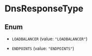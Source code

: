 

# DnsResponseType

## Enum


* `LOADBALANCER` (value: `"LOADBALANCER"`)

* `ENDPOINTS` (value: `"ENDPOINTS"`)



